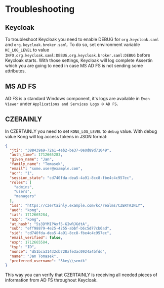 # Troubleshooting

## Keycloak

To troubleshoot Keycloak you need to enable DEBUG for `org.keycloak.saml` and `org.keycloak.broker.saml`. To do so, set environment variable `KC_LOG_LEVEL` to value `INFO,org.keycloak.saml:DEBUG,org.keycloak.broker.saml:DEBUG` before Keycloak starts. With those settings, Keycloak will log complete Assertin which you are going to need in case MS AD FS is not sending some attributes.

## MS AD FS

AD FS is a standard Windows component, it's logs are available in `Even Viewer` under `Applications and Services Logs` -> `AD FS`.

## CZERAINLY

In CZERTAINLY you need to set `KONG_LOG_LEVEL` to `debug` value. With debug value Kong will log access tokens in JSON format:

```JSON
{
  "jti": "388439a9-72a1-4eb2-be37-0e0d89d71049",
  "auth_time": 1712665283,
  "given_name": "Jan",
  "family_name": "Tomasek",
  "email": "some.user@example.com",
  "acr": "1",
  "session_state": "cd740fda-dea5-4a91-8cc8-fbe4c4c957ec",
  "roles": [
    "admins",
    "users",
    "managers"
  ],
  "iss": "https://czertainly.example.com/kc/realms/CZERTAINLY",
  "aud": "kong",
  "iat": 1712665284,
  "azp": "kong",
  "at_hash": "5s3DYMIPAxf5-GIwRJGdtA",
  "sub": "eff98879-4e25-4255-abbf-b6c5d77cb6ad",
  "sid": "cd740fda-dea5-4a91-8cc8-fbe4c4c957ec",
  "email_verified": false,
  "exp": 1712665584,
  "typ": "ID",
  "nonce": "d51bca31432cb728afe3ac0924a4bfdd",
  "name": "Jan Tomasek",
  "preferred_username": "3key\\semik"
}
```

This way you can verify that CZERTAINLY is receiving all needed pieces of information from AD FS throughout Keycloak.